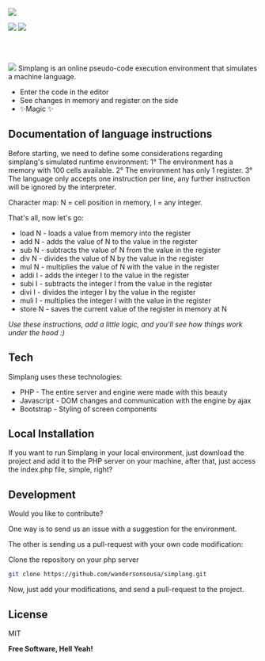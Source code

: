 ![](https://dewey.tailorbrands.com/production/brand_version_mockup_image/278/5280378278_b5fda336-6ab8-4a2e-9f9c-83388e0e0d05.png?cb=1621176696?style=centerme)

![](https://img.shields.io/github/languages/code-size/wandersonsousa/simplang?style=centerme) ![](https://img.shields.io/github/issues-raw/wandersonsousa/simplang?style=centerme)

<br><br>

![](https://i.ibb.co/FVYMBfh/ezgif-com-gif-maker.gif")
Simplang is an online pseudo-code execution environment that simulates a machine language.

- Enter the code in the editor
- See changes in memory and register on the side
- ✨Magic ✨


## Documentation of language instructions

Before starting, we need to define some considerations regarding simplang's simulated runtime environment:
1° The environment has a memory with 100 cells available.
2° The environment has only 1 register.
3° The language only accepts one instruction per line, any further instruction will be ignored by the interpreter.

Character map: N = cell position in memory, I = any integer.

That's all, now let's go:
- load N - loads a value from memory into the register
- add N - adds the value of N to the value in the register
- sub N - subtracts the value of N from the value in the register
- div N - divides the value of N by the value in the register
- mul N - multiplies the value of N with the value in the register
- addi I - adds the integer I to the value in the register
- subi I - subtracts the integer I from the value in the register
- divi I - divides the integer I by the value in the register
- muli I - multiplies the integer I with the value in the register
- store N - saves the current value of the register in memory at N

_Use these instructions, add a little logic, and you'll see how things work under the hood :)_

## Tech

Simplang uses these technologies:

- PHP - The entire server and engine were made with this beauty
- Javascript - DOM changes and communication with the engine by ajax
- Bootstrap - Styling of screen components

## Local Installation

If you want to run Simplang in your local environment, just download the project and add it to the PHP server on your machine, after that, just access the index.php file, simple, right?

## Development

Would you like to contribute?

One way is to send us an issue with a suggestion for the environment.

The other is sending us a pull-request with your own code modification:

Clone the repository on your php server
```sh
git clone https://github.com/wandersonsousa/simplang.git
```

Now, just add your modifications, and send a pull-request to the project.

## License

MIT

**Free Software, Hell Yeah!**
